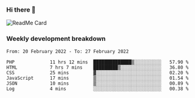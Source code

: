### Hi there 👋

<!--
**itzcy/itzcy** is a ✨ _special_ ✨ repository because its `README.md` (this file) appears on your GitHub profile.

Here are some ideas to get you started:

- 🔭 I’m currently working on ...
- 🌱 I’m currently learning ...
- 👯 I’m looking to collaborate on ...
- 🤔 I’m looking for help with ...
- 💬 Ask me about ...
- 📫 How to reach me: ...
- 😄 Pronouns: ...
- ⚡ Fun fact: ...
-->
![ReadMe Card](https://github-readme-stats.vercel.app/api?username=itzcy&show_icons=true&title_color=2d3198&icon_color=797cb8&text_color=24292e&bg_color=f6f8fa)

### Weekly development breakdown
<!--START_SECTION:waka-->

```text
From: 20 February 2022 - To: 27 February 2022

PHP             11 hrs 12 mins  ██████████████▒░░░░░░░░░░   57.90 %
HTML            7 hrs 7 mins    █████████▒░░░░░░░░░░░░░░░   36.80 %
CSS             25 mins         ▓░░░░░░░░░░░░░░░░░░░░░░░░   02.20 %
JavaScript      17 mins         ▒░░░░░░░░░░░░░░░░░░░░░░░░   01.54 %
JSON            10 mins         ▒░░░░░░░░░░░░░░░░░░░░░░░░   00.89 %
Log             4 mins          ░░░░░░░░░░░░░░░░░░░░░░░░░   00.38 %
```

<!--END_SECTION:waka-->
